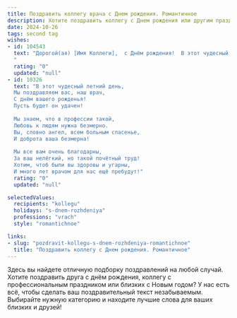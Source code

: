 ```yaml
---
title: Поздравить коллегу врача c Днем рождения. Романтичное
description: Хотите поздравить коллегу c Днем рождения или другим праздником? Наш ИИ создаст незабываемое поздравление, а вы обязательно выделитесь среди других.  
date: 2024-10-26
tags: second tag
wishes:
- id: 104543
  text: "Дорогой(ая) [Имя Коллеги],  с Днём рождения!  В этот чудесный день я хочу пожелать тебе не только крепкого здоровья, которое ты даришь своим пациентам, но и безграничного счастья, светлой любви и исполнения самых заветных желаний. Пусть твоя жизнь будет наполнена теплом, радостью и благодарностью, словно нежная мелодия, звучащая в сердце. Твой профессионализм и доброта — это настоящий дар, и я бесконечно рад(а) быть твоим коллегой.  Счастья тебе, любви и  всего самого прекрасного!
  "
  rating: "0"
  updated: "null"
- id: 10326
  text: "В этот чудесный летний день,
  Мы поздравляем вас, наш врач,
  С днём вашего рожденья!
  Пусть будет он удачен!
  
  Мы знаем, что в профессии такой,
  Любовь к людям нужна безмерно.
  Вы, словно ангел, всем больным спасенье,
  И доброта ваша безмерна!
  
  Мы все вам очень благодарны,
  За ваш нелёгкий, но такой почётный труд!
  Хотим, чтоб были вы здоровы и угарны,
  И много лет врачом для нас ещё пребудут!"
  rating: "0"
  updated: "null"

selectedValues:
  recipients: "kollegu"
  holidays: "s-dnem-rozhdeniya"
  professions: "vrach"
  style: "romantichnoe"

links:
- slug: "pozdravit-kollegu-s-dnem-rozhdeniya-romantichnoe"
  title: "Поздравить коллегу c Днем рождения. Романтичное"
---
```


Здесь вы найдете отличную подборку поздравлений на любой случай.
Хотите поздравить друга с днём рождения, коллегу с профессиональным праздником или близких с Новым годом? У нас есть всё, чтобы сделать ваш поздравительный текст незабываемым. Выбирайте нужную категорию и находите лучшие слова для ваших близких и друзей!
